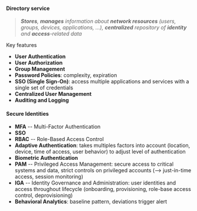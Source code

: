 #### Directory service
>***Stores**, **manages** information about **network resources** (users, groups, devices, applications, ...), **centralized** repository of **identity** and **access**-related data*

Key features
- **User Authentication**
- **User Authorization**
- **Group Management**
- **Password Policies**: complexity, expiration
- **SSO (Single Sign-On)**: access multiple applications and services with a single set of credentials
- **Centralized User Management**
- **Auditing and Logging**

#### Secure Identities
- **MFA** -- Multi-Factor Authentication
- **SSO**
- **RBAC** -- Role-Based Access Control
- **Adaptive Authentication**: takes multiples factors into account (location, device, time of access, user behavior) to adjust level of authentication
- **Biometric Authentication**
- **PAM** -- Privileged Access Management: secure access to critical systems and data, strict controls on privileged accounts (--> just-in-time access, session monitoring)
- **IGA** -- Identity Governance and Administration: user identities and access throughout lifecycle (onboarding, provisioning, role-base access control, deprovisioning)
- **Behavioral Analytics**: baseline pattern, deviations trigger alert
